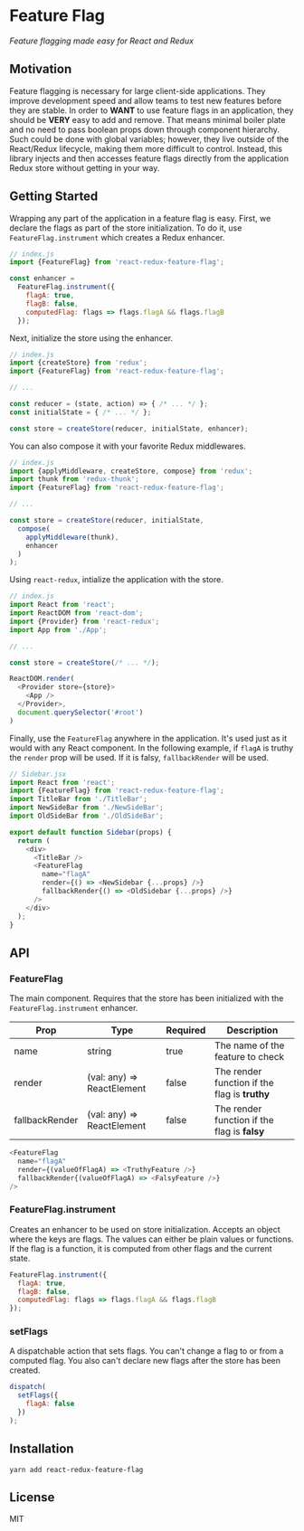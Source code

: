 # Feature Flag

_Feature flagging made easy for React and Redux_

## Motivation

Feature flagging is necessary for large client-side applications. They improve development speed
and allow teams to test new features before they are stable. In order to __WANT__ to use feature
flags in an application, they should be __VERY__ easy to add and remove. That means minimal
boiler plate and no need to pass boolean props down through component hierarchy. Such could be
done with global variables; however, they live outside of the React/Redux lifecycle, making them
more difficult to control. Instead, this library injects and then accesses feature flags directly
from the application Redux store without getting in your way.

## Getting Started

Wrapping any part of the application in a feature flag is easy. First, we declare the flags as
part of the store initialization. To do it, use `FeatureFlag.instrument` which creates a Redux enhancer.

```js
// index.js
import {FeatureFlag} from 'react-redux-feature-flag';

const enhancer =
  FeatureFlag.instrument({
    flagA: true,
    flagB: false,
    computedFlag: flags => flags.flagA && flags.flagB
  });
```

Next, initialize the store using the enhancer.

```js
// index.js
import {createStore} from 'redux';
import {FeatureFlag} from 'react-redux-feature-flag';

// ...

const reducer = (state, action) => { /* ... */ };
const initialState = { /* ... */ };

const store = createStore(reducer, initialState, enhancer);
```

You can also compose it with your favorite Redux middlewares.

```js
// index.js
import {applyMiddleware, createStore, compose} from 'redux';
import thunk from 'redux-thunk';
import {FeatureFlag} from 'react-redux-feature-flag';

// ...

const store = createStore(reducer, initialState,
  compose(
    applyMiddleware(thunk),
    enhancer
  )
);
```

Using `react-redux`, intialize the application with the store.

```js
// index.js
import React from 'react';
import ReactDOM from 'react-dom';
import {Provider} from 'react-redux';
import App from './App';

// ...

const store = createStore(/* ... */);

ReactDOM.render(
  <Provider store={store}>
    <App />
  </Provider>,
  document.querySelector('#root')
)
```

Finally, use the `FeatureFlag` anywhere in the application. It's used just as
it would with any React component. In the following example, if `flagA` is truthy the
`render` prop will be used. If it is falsy, `fallbackRender` will be used.

```js
// Sidebar.jsx
import React from 'react';
import {FeatureFlag} from 'react-redux-feature-flag';
import TitleBar from './TitleBar';
import NewSideBar from './NewSideBar';
import OldSideBar from './OldSideBar';

export default function Sidebar(props) {
  return (
    <div>
      <TitleBar />
      <FeatureFlag
        name="flagA"
        render={() => <NewSidebar {...props} />}
        fallbackRender{() => <OldSidebar {...props} />}
      />
    </div>
  );
}
```

## API

### FeatureFlag

The main component. Requires that the store has been initialized with the
`FeatureFlag.instrument` enhancer.

Prop | Type | Required | Description
--- | --- | --- | ---
name | string | true | The name of the feature to check
render | (val: any) => ReactElement | false | The render function if the flag is __truthy__
fallbackRender | (val: any) => ReactElement | false | The render function if the flag is __falsy__

```js
<FeatureFlag
  name="flagA"
  render={(valueOfFlagA) => <TruthyFeature />}
  fallbackRender{(valueOfFlagA) => <FalsyFeature />}
/>
```

### FeatureFlag.instrument

Creates an enhancer to be used on store initialization. Accepts an object where the keys are flags.
The values can either be plain values or functions. If the flag is a function, it is computed from
other flags and the current state.

```js
FeatureFlag.instrument({
  flagA: true,
  flagB: false,
  computedFlag: flags => flags.flagA && flags.flagB
});
```


### setFlags

A dispatchable action that sets flags. You can't change a flag to or from a computed flag. You also
can't declare new flags after the store has been created.

```js
dispatch(
  setFlags({
    flagA: false
  })
);
```

## Installation

```
yarn add react-redux-feature-flag
```

## License

MIT

